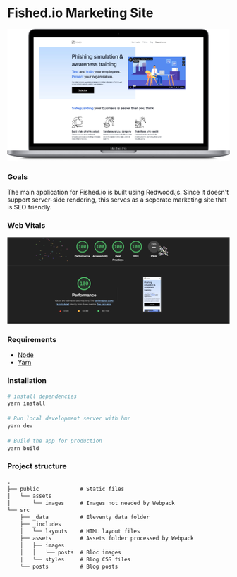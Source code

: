 # Fished.io Marketing Site

<p align="center">
  <a href="https://fished.io/"><img src="public/assets/images/mockup.png?raw=true" alt="Fished.io"></a>
</p>

### Goals

The main application for Fished.io is built using Redwood.js. Since it doesn't support server-side rendering, this serves as a seperate marketing site that is SEO friendly.

### Web Vitals

<p align="center">
  <img src="public/assets/images/lighthouse.png?raw=true" alt="100% Lighthouse Scores">
</p>

### Requirements

- [Node](https://nodejs.org/en/download)
- [Yarn](https://yarnpkg.com/en/docs/install)

### Installation

```bash
# install dependencies
yarn install

# Run local development server with hmr
yarn dev

# Build the app for production
yarn build
```

### Project structure

```
.
├── public             # Static files
│   └── assets
│       └── images     # Images not needed by Webpack
└── src
    ├── _data          # Eleventy data folder
    ├── _includes
    │   └── layouts    # HTML layout files
    ├── assets         # Assets folder processed by Webpack
    │   ├── images
    │   │   └── posts  # Bloc images
    │   └── styles     # Blog CSS files
    └── posts          # Blog posts
```

